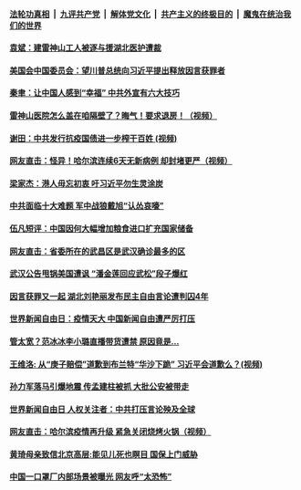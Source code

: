 ####  [法轮功真相](../../../../basic/blob/master/README.md?t=05040501) &nbsp;|&nbsp; [九评共产党](../../../../9ping.md/blob/master/README.md?t=05040501) &nbsp;|&nbsp; [解体党文化](../../../../jtdwh.md/blob/master/README.md?t=05040501)  &nbsp;|&nbsp; [共产主义的终极目的](../../../../gczydzjmd.md/blob/master/README.md?t=05040501) &nbsp;|&nbsp; [魔鬼在统治我们的世界](../../../../mgztzwmdsj.md/blob/master/README.md?t=05040501) 

#### [袁斌：建雷神山工人被逐与援湖北医护遭裁](../pages/soh5/374380.md?t=05040501) 
#### [美国会中国委员会：望川普总统向习近平提出释放因言获罪者](../pages/soh5/374353.md?t=05040501) 
#### [秦聿：让中国人感到“幸福”  中共外宣有六大技巧](../pages/soh5/374374.md?t=05040501) 
#### [雷神山医院怎么盖在咱隔壁了？晦气！要求退房！（视频）](../pages/soh5/374356.md?t=05040501) 
#### [谢田：中共发行抗疫国债进一步榨干百姓  (视频)](../pages/soh5/374335.md?t=05040501) 
#### [网友直击：怪异！哈尔滨连续6天无新病例  却封堵更严（视频）](../pages/soh5/374296.md?t=05040501) 
#### [梁家杰：港人毋忘初衷 吁习近平勿生灵涂炭](../pages/soh5/374290.md?t=05040501) 
#### [中共面临十大难题 军中战狼戴旭“认怂哀嚎”](../pages/soh5/374281.md?t=05040501) 
#### [伍凡短评：中国因何大幅增加粮食进口扩充国家储备](../pages/soh5/374284.md?t=05040501) 
#### [网友直击：省委所在的武昌区是武汉确诊最多的区](../pages/soh5/374272.md?t=05040501) 
#### [武汉公告甩锅美国遭讽 “潘金莲回应武松”段子爆红](../pages/soh5/374245.md?t=05040501) 
#### [因言获罪又一起 湖北刘艳丽发布民主自由言论遭判囚4年](../pages/soh5/374233.md?t=05040501) 
#### [世界新闻自由日：疫情天大 中国新闻自由遭严厉打压](../pages/soh5/374194.md?t=05040501) 
#### [管太宽？范冰冰李小璐直播带货遭禁 原因竟是...](../pages/soh5/374215.md?t=05040501) 
#### [王维洛: 从“庚子赔偿”道歉到布兰特“华沙下跪”  习近平会道歉么？(视频)](../pages/soh5/374209.md?t=05040501) 
#### [孙力军落马引爆地震 传孟建柱被抓 大批公安被带走](../pages/soh5/374203.md?t=05040501) 
#### [世界新闻自由日 人权关注者：中共打压言论殃及全球](../pages/soh5/374182.md?t=05040501) 
#### [网友直击：哈尔滨疫情再升级  紧急关闭烧烤火锅（视频）](../pages/soh5/374170.md?t=05040501) 
#### [黄琦母亲致信北京高层:能见儿死也瞑目 国保上门威胁](../pages/soh5/374173.md?t=05040501) 
#### [中国一口罩厂内部场景被曝光 网友呼“太恐怖”](../pages/soh5/374158.md?t=05040501) 
